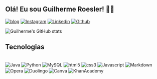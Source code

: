 
## Olá! Eu sou Guilherme Roesler! 🖐🏼

[![blog](https://img.shields.io/badge/Gmail-D14836?style=for-the-badge&logo=gmail&logoColor=white)](https://mail.google.com/mail/u/0/#inbox)
[![Instagram](https://img.shields.io/badge/Instagram-E4405F?style=for-the-badge&logo=instagram&logoColor=white)](https://www.instagram.com/guilherme_roesler/)
[![Linkedin](https://img.shields.io/badge/LinkedIn-0077B5?style=for-the-badge&logo=linkedin&logoColor=white)](https://www.linkedin.com/in/guilherme-hubner-roesler-960267287/)
[![Github](https://img.shields.io/badge/GitHub-100000?style=for-the-badge&logo=github&logoColor=white)](https://github.com/GuilhermeRoesler)

![Guilherme's GitHub stats](https://github-readme-stats.vercel.app/api?username=GuilhermeRoesler&show_icons=true&theme=calm_pink)

## Tecnologias

<div style="display: inline_block"><br/>
    <img align="center" alt="Java" src="https://img.shields.io/badge/Java-ED8B00?style=for-the-badge&logo=openjdk&logoColor=white"/>
    <img align="center" alt="Python" src="https://img.shields.io/badge/Python-14354C?style=for-the-badge&logo=python&logoColor=white"/>
    <img align="center" alt="MySQL" src="https://img.shields.io/badge/MySQL-00000F?style=for-the-badge&logo=mysql&logoColor=white"/>
    <img align="center" alt="html5" src="https://img.shields.io/badge/HTML5-E34F26?style=for-the-badge&logo=html5&logoColor=white"/>
    <img align="center" alt="css3" src="https://img.shields.io/badge/CSS3-1572B6?style=for-the-badge&logo=css3&logoColor=white"/>
    <img align="center" alt="Javascript" src="https://img.shields.io/badge/JavaScript-323330?style=for-the-badge&logo=javascript&logoColor=F7DF1E"/>
    <img align="center" alt="Markdown" src="https://img.shields.io/badge/Markdown-000000?style=for-the-badge&logo=markdown&logoColor=white"/>
    <img align="center" alt="Opera" src="https://img.shields.io/badge/Opera-FF1B2D?style=for-the-badge&logo=Opera&logoColor=white"/>
    <img align="center" alt="Duolingo" src="https://img.shields.io/badge/Duolingo-58CC02?style=for-the-badge&logo=Duolingo&logoColor=white"/>
    <img align="center" alt="Canva" src="https://img.shields.io/badge/Canva-%2300C4CC.svg?&style=for-the-badge&logo=Canva&logoColor=white"/>
    <img align="center" alt="KhanAcademy" src="https://img.shields.io/badge/Khan%20Academy-14BF96?style=for-the-badge&logo=Khan%20Academy&logoColor=white"/>
</div>
